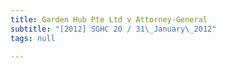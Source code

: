 ```yaml
---
title: Garden Hub Pte Ltd v Attorney-General
subtitle: "[2012] SGHC 20 / 31\_January\_2012"
tags: null

---
```


